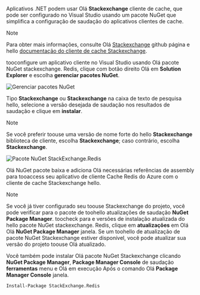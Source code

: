 Aplicativos .NET podem usar Olá **Stackexchange** cliente de cache, que pode ser configurado no Visual Studio usando um pacote NuGet que simplifica a configuração de saudação do aplicativos clientes de cache. 

> [!NOTE]
> Para obter mais informações, consulte Olá [Stackexchange](http://github.com/StackExchange/StackExchange.Redis) github página e hello [documentação do cliente de cache Stackexchange](http://github.com/StackExchange/StackExchange.Redis#documentation).
> 
> 

tooconfigure um aplicativo cliente no Visual Studio usando Olá pacote NuGet stackexchange. Redis, clique com botão direito Olá em **Solution Explorer** e escolha **gerenciar pacotes NuGet**. 

![Gerenciar pacotes NuGet](media/redis-cache-configure-stackexchange-redis-nuget/redis-cache-manage-nuget-menu.png)

Tipo **Stackexchange** ou **Stackexchange** na caixa de texto de pesquisa hello, selecione a versão desejada de saudação nos resultados de saudação e clique em **instalar**.

> [!NOTE]
> Se você preferir toouse uma versão de nome forte do hello **Stackexchange** biblioteca de cliente, escolha **Stackexchange**; caso contrário, escolha **Stackexchange**.
> 
> 

![Pacote NuGet StackExchange.Redis](media/redis-cache-configure-stackexchange-redis-nuget/redis-cache-stackexchange-redis.png)

Olá NuGet pacote baixa e adiciona Olá necessárias referências de assembly para tooaccess seu aplicativo de cliente Cache Redis do Azure com o cliente de cache Stackexchange hello.

> [!NOTE]
> Se você já tiver configurado seu toouse Stackexchange do projeto, você pode verificar para o pacote de toohello atualizações de saudação **NuGet Package Manager**. toocheck para e versões de instalação atualizada do hello pacote NuGet stackexchange. Redis, clique em **atualizações** em Olá Olá **NuGet Package Manager** janela. Se um toohello de atualização de pacote NuGet Stackexchange estiver disponível, você pode atualizar sua versão do projeto toouse Olá atualizado.
> 
> 

Você também pode instalar Olá pacote NuGet Stackexchange clicando **NuGet Package Manager**, **Package Manager Console** de saudação **ferramentas** menu e Olá em execução Após o comando Olá **Package Manager Console** janela.
    
```
Install-Package StackExchange.Redis
```
